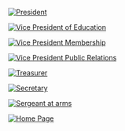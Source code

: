 [![President](https://user-images.githubusercontent.com/99045240/177621602-d96895fd-e046-4265-b0c2-bdf413e0d9b7.png)](https://www.toastmasters.org/resources/president-overview)

[![Vice President of Education](https://user-images.githubusercontent.com/99045240/177620916-49ed435d-bc46-4e3b-acc3-0bc1b911360f.png)](https://www.toastmasters.org/resources/vice-president-education-overview)

[![Vice President Membership](https://user-images.githubusercontent.com/99045240/177622015-541570ef-f5e6-4f80-86c6-41fb8b4e59f3.png)](https://www.toastmasters.org/resources/vice-president-membership-overview)
 
[![Vice President Public Relations](https://user-images.githubusercontent.com/99045240/177622741-c755cd1d-63f4-4741-b130-e58c9411cf17.png)](https://www.toastmasters.org/leadership-central/club-officer-tools/club-officer-roles/public-relations/vppr-responsibilities)

[![Treasurer](https://user-images.githubusercontent.com/99045240/177622921-c256cbe2-f566-42dc-9b83-b51ed5e298b0.png)](https://www.toastmasters.org/resources/treasurer-overview)

[![Secretary](https://user-images.githubusercontent.com/99045240/177623188-07854006-d7cd-48bf-8c49-6812a4bf6367.png)](https://www.toastmasters.org/resources/secretary-overview)

[![Sergeant at arms](https://user-images.githubusercontent.com/99045240/177623400-ec7e4e85-08c3-4fb5-855d-a3a8874d230b.png)](https://www.toastmasters.org/resources/sergeant-at-arms-overview)

[![Home Page](https://user-images.githubusercontent.com/99045240/177627751-b1fd07c2-2688-4900-886e-3fb55140286b.png)](https://loannhoa.github.io/toastmasters/)
